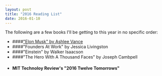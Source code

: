 ```yaml
---
layout: post
title: "2016 Reading List"
date: 2016-01-10
---
```


The following are a few books I'll be getting to this year in no specific order:

* ####["Elon Musk" by Ashlee Vance](https://www.goodreads.com/book/show/22543496-elon-musk)
* ####"Founders At Work" by Jessica Livingston
* ####"Einstein" by Walker Isaacson
* ####"The Hero With A Thousand Faces" by Joseph Cambpell
* #### MIT Technoloy Review's "2016 Twelve Tomorrows"



